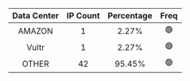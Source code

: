 | Data Center | IP Count | Percentage | Freq |
|:------------:|:--------:|:-----------:|:-----:|
| AMAZON | 1 | 2.27% | 🟢 |
| Vultr | 1 | 2.27% | 🟢 |
| OTHER | 42 | 95.45% | 🟢 |
